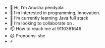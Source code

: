 - 👋 Hi, I’m Anusha pendyala 
- 👀 I’m interested in programming, innovation.
- 🌱 I’m currently learning Java full stack 
- 💞️ I’m looking to collaborate on .
- 📫 How to reach me at 9110381646
- 😄 Pronouns: she
- ⚡ 

<!---
anushagithub2003/anushagithub2003 is a ✨ special ✨ repository because its `README.md` (this file) appears on your GitHub profile.
You can click the Preview link to take a look at your changes.
--->
